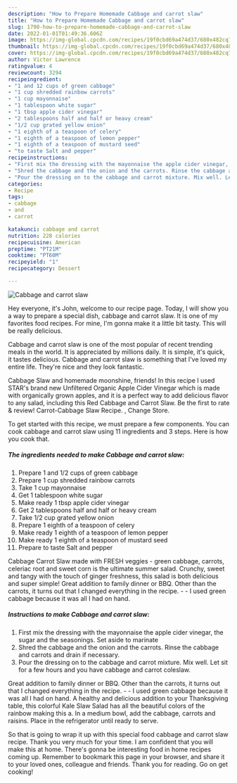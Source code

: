 ```yaml
---
description: "How to Prepare Homemade Cabbage and carrot slaw"
title: "How to Prepare Homemade Cabbage and carrot slaw"
slug: 1790-how-to-prepare-homemade-cabbage-and-carrot-slaw
date: 2022-01-01T01:49:36.606Z
image: https://img-global.cpcdn.com/recipes/19f0cbd69a474d37/680x482cq70/cabbage-and-carrot-slaw-recipe-main-photo.jpg
thumbnail: https://img-global.cpcdn.com/recipes/19f0cbd69a474d37/680x482cq70/cabbage-and-carrot-slaw-recipe-main-photo.jpg
cover: https://img-global.cpcdn.com/recipes/19f0cbd69a474d37/680x482cq70/cabbage-and-carrot-slaw-recipe-main-photo.jpg
author: Victor Lawrence
ratingvalue: 4
reviewcount: 3294
recipeingredient:
- "1 and 12 cups of green cabbage"
- "1 cup shredded rainbow carrots"
- "1 cup mayonnaise"
- "1 tablespoon white sugar"
- "1 tbsp apple cider vinegar"
- "2 tablespoons half and half or heavy cream"
- "1/2 cup grated yellow onion"
- "1 eighth of a teaspoon of celery"
- "1 eighth of a teaspoon of lemon pepper"
- "1 eighth of a teaspoon of mustard seed"
- "to taste Salt and pepper"
recipeinstructions:
- "First mix the dressing with the mayonnaise the apple cider vinegar, the sugar and the seasonings. Set aside to marinate"
- "Shred the cabbage and the onion and the carrots. Rinse the cabbage and carrots and drain if necessary."
- "Pour the dressing on to the cabbage and carrot mixture. Mix well. Let sit for a few hours and you have cabbage and carrot coleslaw."
categories:
- Recipe
tags:
- cabbage
- and
- carrot

katakunci: cabbage and carrot 
nutrition: 228 calories
recipecuisine: American
preptime: "PT21M"
cooktime: "PT60M"
recipeyield: "1"
recipecategory: Dessert

---
```



![Cabbage and carrot slaw](https://img-global.cpcdn.com/recipes/19f0cbd69a474d37/680x482cq70/cabbage-and-carrot-slaw-recipe-main-photo.jpg)

Hey everyone, it's John, welcome to our recipe page. Today, I will show you a way to prepare a special dish, cabbage and carrot slaw. It is one of my favorites food recipes. For mine, I'm gonna make it a little bit tasty. This will be really delicious.

Cabbage and carrot slaw is one of the most popular of recent trending meals in the world. It is appreciated by millions daily. It is simple, it's quick, it tastes delicious. Cabbage and carrot slaw is something that I've loved my entire life. They're nice and they look fantastic.

Cabbage Slaw and homemade moonshine, friends! In this recipe I used STAR's brand new Unfiltered Organic Apple Cider Vinegar which is made with organically grown apples, and it is a perfect way to add delicious flavor to any salad, including this Red Cabbage and Carrot Slaw. Be the first to rate & review! Carrot-Cabbage Slaw Recipe. , Change Store.


To get started with this recipe, we must prepare a few components. You can cook cabbage and carrot slaw using 11 ingredients and 3 steps. Here is how you cook that.

<!--inarticleads1-->

##### The ingredients needed to make Cabbage and carrot slaw:

1. Prepare 1 and 1/2 cups of green cabbage
1. Prepare 1 cup shredded rainbow carrots
1. Take 1 cup mayonnaise
1. Get 1 tablespoon white sugar
1. Make ready 1 tbsp apple cider vinegar
1. Get 2 tablespoons half and half or heavy cream
1. Take 1/2 cup grated yellow onion
1. Prepare 1 eighth of a teaspoon of celery
1. Make ready 1 eighth of a teaspoon of lemon pepper
1. Make ready 1 eighth of a teaspoon of mustard seed
1. Prepare to taste Salt and pepper


Cabbage Carrot Slaw made with FRESH veggies - green cabbage, carrots, celeriac root and sweet corn is the ultimate summer salad. Crunchy, sweet and tangy with the touch of ginger freshness, this salad is both delicious and super simple! Great addition to family dinner or BBQ. Other than the carrots, it turns out that I changed everything in the recipe. - - I used green cabbage because it was all I had on hand. 

<!--inarticleads2-->

##### Instructions to make Cabbage and carrot slaw:

1. First mix the dressing with the mayonnaise the apple cider vinegar, the sugar and the seasonings. Set aside to marinate
1. Shred the cabbage and the onion and the carrots. Rinse the cabbage and carrots and drain if necessary.
1. Pour the dressing on to the cabbage and carrot mixture. Mix well. Let sit for a few hours and you have cabbage and carrot coleslaw.


Great addition to family dinner or BBQ. Other than the carrots, it turns out that I changed everything in the recipe. - - I used green cabbage because it was all I had on hand. A healthy and delicious addition to your Thanksgiving table, this colorful Kale Slaw Salad has all the beautiful colors of the rainbow making this a. In a medium bowl, add the cabbage, carrots and raisins. Place in the refrigerator until ready to serve. 

So that is going to wrap it up with this special food cabbage and carrot slaw recipe. Thank you very much for your time. I am confident that you will make this at home. There's gonna be interesting food in home recipes coming up. Remember to bookmark this page in your browser, and share it to your loved ones, colleague and friends. Thank you for reading. Go on get cooking!
